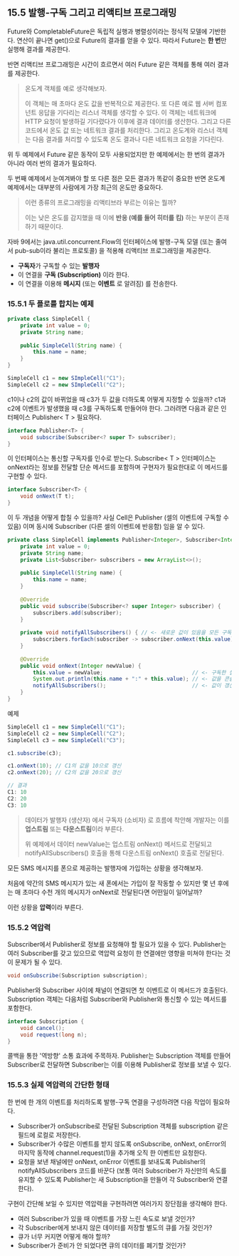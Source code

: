 ## 15.5 발행-구독 그리고 리액티브 프로그래밍
Future와 CompletableFuture은 독립적 실행과 병렬성이라는 정식적 모델에 기반한다. 연산이 끝나면 get()으로 Future의 결과를 얻을 수 있다.
따라서 Future는 **한 번**만 실행해 결과를 제공한다.

반면 리액티브 프로그래밍은 시간이 흐르면서 여러 Future 같은 객체를 통해 여러 결과를 제공한다.
> 온도계 객체를 예로 생각해보자.
> 
> 이 객체는 매 초마다 온도 값을 반복적으로 제공한다. 또 다른 예로 웹 서버 컴포넌트 응답을 기다리는 리스너 객체를 생각할 수 있다.
> 이 객체는 네트워크에 HTTP 요청이 발생하길 기다렸다가 이후에 결과 데이터를 생산한다. 그리고 다른 코드에서 온도 값 또는 네트워크 결과를 처리한다.
> 그리고 온도계와 리스너 객체는 다음 결과를 처리할 수 있도록 온도 결과나 다른 네트워크 요청을 기다린다.

위 두 예제에서 Future 같은 동작이 모두 사용되었지만 한 예제에서는 한 번의 결과가 아니라 여러 번의 결과가 필요하다.

두 번째 예제에서 눈여겨봐야 할 또 다른 점은 모든 결과가 똑같이 중요한 반면 온도계 예제에서는 대부분의 사람에게 가장 최근의 온도만 중요하다.
> 이런 종류의 프로그래밍을 리액티브라 부르는 이유는 뭘까?
> 
> 이는 낮은 온도를 감지했을 때 이에 **반응 (예를 들어 히터를 킴)** 하는 부분이 존재하기 때문이다.

자바 9에서는 java.util.concurrent.Flow의 인터페이스에 발행-구독 모델 (또는 줄여서 pub-sub이라 불리는 프로토콜) 을 적용해 리액티브 프로그래밍을 제공한다.
- **구독자**가 구독할 수 있는 **발행자**
- 이 연결을 **구독 (Subscription)** 이라 한다.
- 이 연결을 이용해 **메시지** (또는 **이벤트** 로 알려짐) 를 전송한다.

### 15.5.1 두 플로를 합치는 예제
```java
private class SimpleCell {
    private int value = 0;
    private String name;
    
    public SimpleCell(String name) {
        this.name = name;
    }
}

SimpleCell c1 = new SImpleCell("C1");
SimpleCell c2 = new SImpleCell("C2");
```

c1이나 c2의 값이 바뀌었을 때 c3가 두 값을 더하도록 어떻게 지정할 수 있을까?
c1과 c2에 이벤트가 발생했을 때 c3를 구독하도록 만들어야 한다. 그러려면 다음과 같은 인터페이스 Publisher< T > 필요하다.
```java
interface Publisher<T> {
    void subscribe(Subscriber<? super T> subscriber);
}
```

이 인터페이스는 통신할 구독자를 인수로 받는다. Subscribe< T > 인터페이스는 onNext라는 정보를 전달할 단순 메서드를 포함하며 구현자가 필요한대로 이 메서드를 구현할 수 있다.
```java
interface Subscriber<T> {
    void onNext(T t);
}
```

이 두 개념을 어떻게 합칠 수 있을까?
사실 Cell은 Publisher (셀의 이벤트에 구독할 수 있음) 이며 동시에 Subscriber (다른 셀의 이벤트에 반응함) 임을 알 수 있다.
```java
private class SimpleCell implements Publisher<Integer>, Subscriber<Integer> {
    private int value = 0;
    private String name;
    private List<Subscriber> subscribers = new ArrayList<>();
    
    public SimpleCell(String name) {
        this.name = name;
    }
    
    @Override
    public void subscribe(Subscriber<? super Integer> subscriber) {
        subscribers.add(subscriber);
    }
    
    private void notifyAllSubscribers() { // <- 새로운 값이 있음을 모든 구독자에게 알리는 메서드
        subscribers.forEach(subscriber -> subscriber.onNext(this.value));
    }
    
    @Override
    public void onNext(Integer newValue) {
        this.value = newValue;                            // <- 구독한 셀에 새 값이 생겼을 때 값을 갱신해서 반응
        System.out.println(this.name + ":" + this.value); // <- 값을 콘솔로 출력하지만 실제로는 UI의 셀을 갱신할 수 있음
        notifyAllSubscribers();                           // <- 값이 갱신되었음을 모든 구독자에게 알림
    }
}
```

예제
```java
SimpleCell c1 = new SimpleCell("C1");
SimpleCell c2 = new SimpleCell("C2");
SimpleCell c3 = new SimpleCell("C3");

c1.subscribe(c3);

c1.onNext(10); // C1의 값을 10으로 갱신
c2.onNext(20); // C2의 값을 20으로 갱신

// 결과
C1: 10
C2: 20
C3: 10
```

> 데이터가 발행자 (생산자) 에서 구독자 (소비자) 로 흐름에 착안해 개발자는 이를 **업스트림** 또는 **다운스트림**이라 부른다.
> 
> 위 예제에서 데이터 newValue는 업스트림 onNext() 메서드로 전달되고 notifyAllSubscribers() 호출을 통해 다운스트림 onNext() 호출로 전달된다.

모든 SMS 메시지를 폰으로 제공하는 발행자에 가입하는 상황을 생각해보자. 

처음에 약간의 SMS 메시지가 있는 새 폰에서는 가입이 잘 작동할 수 있지만 몇 년 후에는 매 초마다 수천 개의 메시지가 onNext로 전달된다면 어떤일이 일어날까?

이런 상황을 **압력**이라 부른다.

### 15.5.2 역압력
Subscriber에서 Publisher로 정보를 요청해야 할 필요가 있을 수 있다. Publisher는 여러 Subscriber를 갖고 있으므로 역압력 요청이 한 연결에만 영향을 미쳐야 한다는 것이 문제가 될 수 있다.
```java
void onSubscribe(Subscription subscription);
```

Publisher와 Subscriber 사이에 채널이 연결되면 첫 이벤트로 이 메서드가 호출된다.
Subscription 객체는 다음처럼 Subscriber와 Publisher와 통신할 수 있는 메서드를 포함한다.
```java
interface Subscription {
    void cancel();
    void request(long n);
}
```

콜백을 통한 '역방향' 소통 효과에 주목하자. Publisher는 Subscription 객체를 만들어 Subscriber로 전달하면 Subscriber는 이를 이용해 Publisher로 정보를 보낼 수 있다.

### 15.5.3 실제 역압력의 간단한 형태
한 번에 한 개의 이벤트를 처리하도록 발행-구독 연결을 구성하려면 다음 작업이 필요하다.
- Subscriber가 onSubscribe로 전달된 Subscription 객체를 subscription 같은 필드에 로컬로 저장한다.
- Subscriber가 수많은 이벤트를 받지 않도록 onSubscribe, onNext, onError의 마지막 동작에 channel.request(1)을 추가해 오직 한 이벤트만 요청한다.
- 요청을 보낸 채널에만 onNext, onError 이벤트를 보내도록 Publisher의 notifyAllSubscribers 코드를 바꾼다 (보통 여러 Subscriber가 자신만의 속도를 유지할 수 있도록 Publisher는 새 Subscription을 만들어 각 Subscriber와 연결한다).

구현이 간단해 보일 수 있지만 역압력을 구현하려면 여러가지 장단점을 생각해야 한다.
- 여러 Subscriber가 있을 때 이벤트를 가장 느린 속도로 보낼 것인가?
- 각 Subscriber에게 보내지 않은 데이터를 저장할 별도의 큐를 가질 것인가?
- 큐가 너무 커지면 어떻게 해야 할까?
- Subscriber가 준비가 안 되었다면 큐의 데이터를 폐기할 것인가?